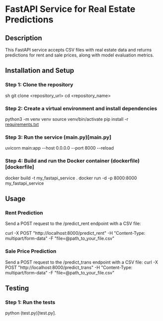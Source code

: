 # FastAPI Service for Real Estate Predictions

## Description
This FastAPI service accepts CSV files with real estate data and returns predictions for rent and sale prices, along with model evaluation metrics.

## Installation and Setup

### Step 1: Clone the repository
sh
git clone <repository_url>
cd <repository_name>


### Step 2: Create a virtual environment and install dependencies

python3 -m venv venv
source venv/bin/activate
pip install -r [requirements.txt](requirements.txt)

### Step 3: Run the service (main.py)[main.py]
uvicorn main:app --host 0.0.0.0 --port 8000 --reload

### Step 4: Build and run the Docker container (dockerfile)[dockerfile]
docker build -t my_fastapi_service .
docker run -d -p 8000:8000 my_fastapi_service

## Usage
### Rent Prediction
Send a POST request to the /predict_rent endpoint with a CSV file:

curl -X POST "http://localhost:8000/predict_rent" -H "Content-Type: multipart/form-data" -F "file=@path_to_your_file.csv"

### Sale Price Prediction
Send a POST request to the /predict_trans endpoint with a CSV file:
curl -X POST "http://localhost:8000/predict_trans" -H "Content-Type: multipart/form-data" -F "file=@path_to_your_file.csv"

## Testing
### Step 1: Run the tests
python (test.py)[test.py].



